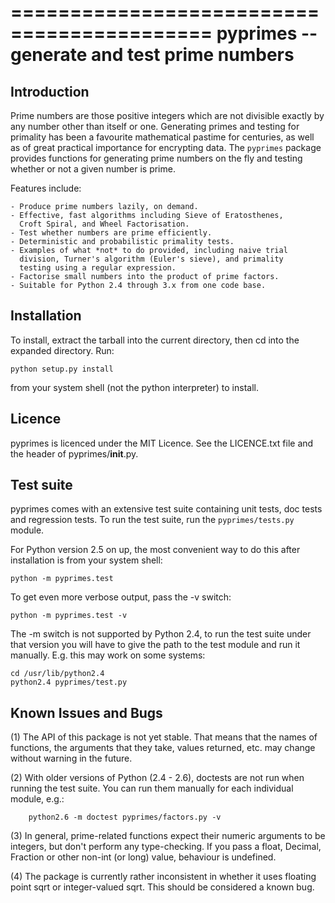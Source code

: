 ===========================================
pyprimes -- generate and test prime numbers
===========================================


Introduction
------------

Prime numbers are those positive integers which are not divisible exactly
by any number other than itself or one. Generating primes and testing for
primality has been a favourite mathematical pastime for centuries, as well
as of great practical importance for encrypting data. The ``pyprimes``
package provides functions for generating prime numbers on the fly and
testing whether or not a given number is prime.

Features include:

    - Produce prime numbers lazily, on demand.
    - Effective, fast algorithms including Sieve of Eratosthenes,
      Croft Spiral, and Wheel Factorisation.
    - Test whether numbers are prime efficiently.
    - Deterministic and probabilistic primality tests.
    - Examples of what *not* to do provided, including naive trial
      division, Turner's algorithm (Euler's sieve), and primality
      testing using a regular expression.
    - Factorise small numbers into the product of prime factors.
    - Suitable for Python 2.4 through 3.x from one code base.


Installation
------------

To install, extract the tarball into the current directory, then cd into the
expanded directory. Run:

    python setup.py install

from your system shell (not the python interpreter) to install.


Licence
-------

pyprimes is licenced under the MIT Licence. See the LICENCE.txt file and the
header of pyprimes/__init__.py.


Test suite
----------

pyprimes comes with an extensive test suite containing unit tests, doc tests
and regression tests. To run the test suite, run the ``pyprimes/tests.py``
module.

For Python version 2.5 on up, the most convenient way to do this after
installation is from your system shell:

    python -m pyprimes.test

To get even more verbose output, pass the -v switch:

    python -m pyprimes.test -v

The -m switch is not supported by Python 2.4, to run the test suite under
that version you will have to give the path to the test module and run it
manually. E.g. this may work on some systems:

    cd /usr/lib/python2.4
    python2.4 pyprimes/test.py


Known Issues and Bugs
---------------------

(1) The API of this package is not yet stable. That means that the names of
    functions, the arguments that they take, values returned, etc. may
    change without warning in the future.

(2) With older versions of Python (2.4 - 2.6), doctests are not run when
    running the test suite. You can run them manually for each individual
    module, e.g.:

        python2.6 -m doctest pyprimes/factors.py -v

(3) In general, prime-related functions expect their numeric arguments to
    be integers, but don't perform any type-checking. If you pass a float,
    Decimal, Fraction or other non-int (or long) value, behaviour is
    undefined.

(4) The package is currently rather inconsistent in whether it uses
    floating point sqrt or integer-valued sqrt. This should be considered
    a known bug.

